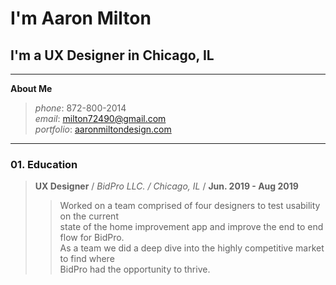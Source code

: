 # I'm Aaron Milton
## I'm a UX Designer in Chicago, IL

-----------------------------
**About Me**
> *phone*: 872-800-2014 </br>
> *email*: [milton72490@gmail.com](mailto:milton72490@gmail.com) </br>
> *portfolio*: [aaronmiltondesign.com](https://www.aaronmiltondesign.com)
-----------------------------
### 01. Education
> **UX Designer** / *BidPro LLC. / Chicago, IL* / __Jun. 2019 - Aug 2019__
>>Worked on a team comprised of four designers to test usability on the current </br> state of the home improvement app and improve the end to end flow for BidPro. </br> As a team we did a deep dive into the highly competitive market to find where </br> BidPro had the opportunity to thrive. 

